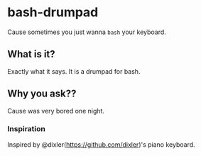 # bash-drumpad

Cause sometimes you just wanna `bash` your keyboard.

## What is it?

Exactly what it says.
It is a drumpad for bash.

## Why you ask??

Cause was very bored one night.

### Inspiration

Inspired by @dixler(https://github.com/dixler)'s piano keyboard.

